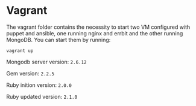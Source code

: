 # Vagrant

The vagrant folder contains the necessity to start two VM configured with puppet and ansible, one running nginx and errbit and the other running MongoDB. You can start them by running: 

`vagrant up`

Mongodb server version:
`2.6.12`

Gem version:
`2.2.5`

Ruby inition version:
`2.0.0`

Ruby updated version:
`2.1.0`
